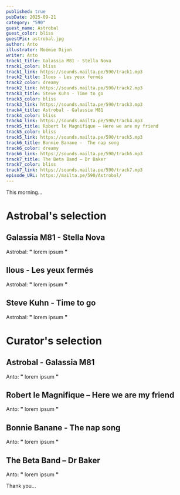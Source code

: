 ```yaml
---
published: true
pubDate: 2025-09-21
category: "590"
guest_name: Astrobal
guest_color: bliss
guestPic: astrobal.jpg
author: Anto
illustrator: Noémie Dijon
writer: Anto
track1_title: Galassia M81 - Stella Nova
track1_color: bliss
track1_link: https://sounds.mailta.pe/590/track1.mp3
track2_title: Ilous - Les yeux fermés
track2_color: dreamy
track2_link: https://sounds.mailta.pe/590/track2.mp3
track3_title: Steve Kuhn - Time to go
track3_color: bliss
track3_link: https://sounds.mailta.pe/590/track3.mp3
track4_title: Astrobal - Galassia M81
track4_color: bliss
track4_link: https://sounds.mailta.pe/590/track4.mp3
track5_title: Robert le Magnifique – Here we are my friend
track5_color: bliss
track5_link: https://sounds.mailta.pe/590/track5.mp3
track6_title: Bonnie Banane -  The nap song
track6_color: dreamy
track6_link: https://sounds.mailta.pe/590/track6.mp3
track7_title: The Beta Band – Dr Baker
track7_color: bliss
track7_link: https://sounds.mailta.pe/590/track7.mp3
episode_URL: https://mailta.pe/590/Astrobal/
---
```

This morning... 

# Astrobal's selection

## Galassia M81 - Stella Nova

 Astrobal: **"** lorem ipsum **"** 

## Ilous - Les yeux fermés

 Astrobal: **"** lorem ipsum **"** 

## Steve Kuhn - Time to go

 Astrobal: **"** lorem ipsum **"** 

# Curator's selection

## Astrobal - Galassia M81

 Anto: **"** lorem ipsum **"** 

## Robert le Magnifique – Here we are my friend

 Anto: **"** lorem ipsum **"** 

## Bonnie Banane -  The nap song

 Anto: **"** lorem ipsum **"** 

## The Beta Band – Dr Baker

 Anto: **"** lorem ipsum **"** 

 Thank you...
